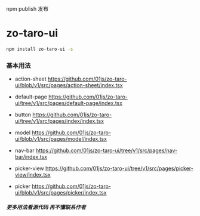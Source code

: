 npm publish 发布

# zo-taro-ui

```bash
npm install zo-taro-ui -s
```

### 基本用法

- action-sheet https://github.com/01js/zo-taro-ui/blob/v1/src/pages/action-sheet/index.tsx

- default-page https://github.com/01js/zo-taro-ui/tree/v1/src/pages/default-page/index.tsx

- button https://github.com/01js/zo-taro-ui/tree/v1/src/pages/index/index.tsx

- model https://github.com/01js/zo-taro-ui/blob/v1/src/pages/model/index.tsx

- nav-bar https://github.com/01js/zo-taro-ui/tree/v1/src/pages/nav-bar/index.tsx

- picker-view https://github.com/01js/zo-taro-ui/tree/v1/src/pages/picker-view/index.tsx

- picker https://github.com/01js/zo-taro-ui/blob/v1/src/pages/picker/index.tsx

##### 更多用法看源代码 再不懂联系作者
